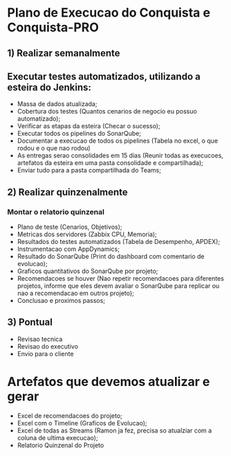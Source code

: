 # Plano de Execucao do Conquista e Conquista-PRO

## 1) Realizar semanalmente

## Executar testes automatizados, utilizando a esteira do Jenkins:
- Massa de dados atualizada;
- Cobertura dos testes (Quantos cenarios de negocio eu possuo automatizado);
- Verificar as etapas da esteira (Checar o sucesso);
- Executar todos os pipelines do SonarQube;
- Documentar a execucao de todos os pipelines (Tabela no excel, o que rodou e o que nao rodou)
- As entregas serao consolidades em 15 dias (Reunir todas as execucoes, artefatos da esteira em uma pasta consolidade e compartilhada);
- Enviar tudo para a pasta compartilhada do Teams;

## 2) Realizar quinzenalmente

### Montar o relatorio quinzenal
- Plano de teste (Cenarios, Objetivos);
- Metricas dos servidores (Zabbix CPU, Memoria);
- Resultados do testes automatizados (Tabela de Desempenho, APDEX);
- Instrumentacao com AppDynamics;
- Resultado do SonarQube (Print do dashboard com comentario de evolucao);
- Graficos quantitativos do SonarQube por projeto;
- Recomendacoes se houver (Nao repetir recomendacoes para diferentes projetos, informe que eles devem avaliar o SonarQube para replicar ou nao a recomendacao em outros projeto);
- Conclusao e proximos passos;

## 3) Pontual
- Revisao tecnica
- Revisao do executivo
- Envio para o cliente


# Artefatos que devemos atualizar e gerar
- Excel de recomendacoes do projeto;
- Excel com o Timeline (Graficos de Evolucao);
- Excel de todas as Streams (Ramon ja fez, precisa so atualziar com a coluna de ultima execucao);
- Relatorio Quinzenal do Projeto
